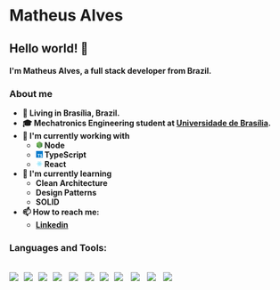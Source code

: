 <h1><b>Matheus Alves</b></h1>

<h2><b>Hello world!</b> 👋</h2> 
<h4><b>I'm Matheus Alves, a full stack developer from Brazil.<b><h4>
<h3><b>About me</b></h3>

- 📌 Living in <b>Brasília</b>, Brazil.
- 🎓 Mechatronics Engineering student at [Universidade de Brasília](https://www.unb.br/).
- 🔭 I'm currently working with
  - <img height="12" src="https://raw.githubusercontent.com/github/explore/80688e429a7d4ef2fca1e82350fe8e3517d3494d/topics/nodejs/nodejs.png"> Node
  - <img height="12" src="https://raw.githubusercontent.com/github/explore/80688e429a7d4ef2fca1e82350fe8e3517d3494d/topics/typescript/typescript.png"> TypeScript
  - <img height="12" src="https://raw.githubusercontent.com/github/explore/80688e429a7d4ef2fca1e82350fe8e3517d3494d/topics/react/react.png"> React
- 🌱 I'm currently learning
  - Clean Architecture
  - Design Patterns
  - SOLID
- 📫 How to reach me:
  - [Linkedin](https://www.linkedin.com/in/msantosalves/)

<h3><b>Languages and Tools:</b></h3>
<br/>
<img src="https://img.shields.io/badge/html5%20-%23e34f25.svg?&style=for-the-badge&logo=html5&logoColor=white" />&nbsp;&nbsp;
<img src="https://img.shields.io/badge/css3%20-%231572B6.svg?&style=for-the-badge&logo=css3&logoColor=white" />&nbsp;&nbsp;
<img src="https://img.shields.io/badge/javascript%20-%23F7DF1E.svg?&style=for-the-badge&logo=javascript&logoColor=white" />&nbsp;&nbsp;
<img src="https://img.shields.io/badge/typescript-%2300499A.svg?&style=for-the-badge&logo=typescript&logoColor=white" />&nbsp;&nbsp;&nbsp;
<img src="https://img.shields.io/badge/node.js%20-%23339933.svg?&style=for-the-badge&logo=node.js&logoColor=white" />&nbsp;&nbsp;&nbsp;
<img src="https://img.shields.io/badge/react%20-%2361DBFB.svg?&style=for-the-badge&logo=react&logoColor=white" />&nbsp;&nbsp;
<img src="https://img.shields.io/badge/react_native%20-%23358CC1.svg?&style=for-the-badge&logo=react&logoColor=white" />&nbsp;&nbsp;
<img src="https://img.shields.io/badge/ruby%20on%20rails%20-%23cc0000.svg?&style=for-the-badge&logo=ruby&logoColor=white" />&nbsp;&nbsp;&nbsp;
<img src="https://img.shields.io/badge/postgres%20-%230064a5.svg?&style=for-the-badge&logo=postgresql&logoColor=white" />&nbsp;&nbsp;&nbsp;
<img src="https://img.shields.io/badge/mysql%20-%2300758F.svg?&style=for-the-badge&logo=mysql&logoColor=white" />&nbsp;&nbsp;&nbsp;
<img src="https://img.shields.io/badge/docker%20-%230db7ed.svg?&style=for-the-badge&logo=docker&logoColor=white" />&nbsp;&nbsp;&nbsp;
  


